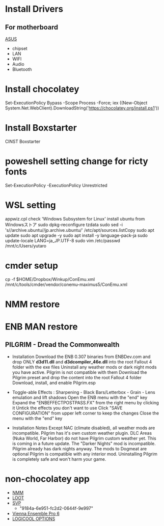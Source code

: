 # Install Drivers
## For motherboard
[ASUS](https://www.asus.com/jp/Motherboards/TUF-H370-PRO-GAMING-WI-FI/HelpDesk_Download/)
- chipset
- LAN
- WIFI
- Audio
- Bluetooth

# Install chocolatey
Set-ExecutionPolicy Bypass -Scope Process -Force; iex ((New-Object System.Net.WebClient).DownloadString('https://chocolatey.org/install.ps1'))

# Install Boxstarter
CINST Boxstarter

# poweshell setting change for ricty fonts
Set-ExecutionPolicy -ExecutionPolicy Unrestricted

# WSL setting
appwiz.cpl
check 'Windows Subsystem for Linux'
install ubuntu from Windowsストア
sudo dpkg-reconfigure tzdata
sudo sed -i 's/\/archive\.ubuntu/\/jp\.archive\.ubuntu/' /etc/apt/sources.listCopy
sudo apt update
sudo apt upgrade -y
sudo apt install -y language-pack-ja
sudo update-locale LANG=ja_JP.UTF-8
sudo vim /etc/passwd
/mnt/c/Users/yutaro

# cmder setup
cp -f $HOME/Dropbox/Winkup/ConEmu.xml /mnt/c/tools/cmder/vendor/conemu-maximus5/ConEmu.xml

# NMM restore


# ENB MAN restore
## PILGRIM - Dread the Commonwealth
- Installation
Download the ENB 0.307 binaries from ENBDev.com and drop ONLY **d3d11.dll** and **d3dcompiler_46e.dll** into the root Fallout 4 folder with the exe files
Uninstall any weather mods or dark night mods you have active. Pilgrim is not compatible with them
Download the Pilgrim preset and drop the content into the root Fallout 4 folder
Download, install, and enable Pilgrim.esp

- Toggle-able Effects : Sharpening - Black Bars/Letterbox - Grain - Lens emulation and lift shadows
Open the ENB menu with the "end" key
Expand the "ENBEFFECTPOSTPASS.FX" from the right menu by clicking it
Untick the effects you don't want to use
Click "SAVE CONFIGURATION" from upper left corner to keep the changes
Close the menu with the "end" key

- Installation Notes
Except NAC (climate disabled), all weather mods are incompatible. Pilgrim has it's own custom weather plugin.
DLC Areas (Nuka World, Far Harbor) do not have Pilgrim custom weather yet. This is coming in a future update.
The "Darker Nights" mod is incompatible. Pilgrim already has dark nights anyway.
The mods to Dogmeat are optional
Pilgrim is compatible with any interior mod.
Uninstalling Pilgrim is completely safe and won't harm your game.

# non-chocolatey app
- [NMM](https://github.com/Nexus-Mods/Nexus-Mod-Manager/releases/download/0.65.9/Nexus.Mod.Manager-0.65.9.exe)
- [LOOT](https://github.com/loot/loot/releases/download/0.13.1/LOOT.Installer.exe)
- [SVP](http://www.svp-team.com/files/svp4-online.php?cfb3e677c20f09823c593391c3a9f710&83)
  - "9184a-6e951-fc2d2-0644f-9e997"
- [Vienna Ensemble Pro 6 ](http://eu.vsl.co.at/downloader.aspx?FileID=135491)
- [LOGICOOL OPTIONS](https://download01.logi.com/web/ftp/pub/techsupport/options/Options_6.92.275.exe)
